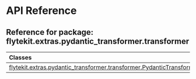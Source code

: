 # API Reference

## Reference for package: flytekit.extras.pydantic_transformer.transformer

| Classes  |
| :------------- |
| [flytekit.extras.pydantic_transformer.transformer.PydanticTransformer](flytekit_extras_pydantic_transformer_transformer_pydantictransformer) |
